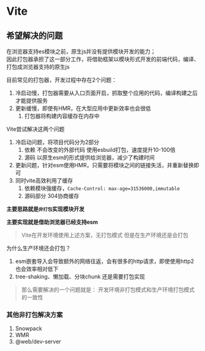 # Vite

## 希望解决的问题
在浏览器支持es模块之前，原生js并没有提供模块开发的能力；   
因此打包器承担了这一部分工作，将借助框架以模块形式开发的前端代码，编译、打包成浏览器支持的原生js

目前常见的打包器，开发过程中存在2个问题：
1. 冷启动慢，打包器需要从入口页面开启，抓取整个应用的代码，编译构建之后才能提供服务
2. 更新缓慢，即使有HMR，在大型应用中更新效率也会很低
   1. 打包器将构建内容缓存在内存中

Vite尝试解决这两个问题
1. 冷启动问题，将项目代码分为2部分
   1. 依赖 不会改变的外部代码 使用esbuild打包，速度提升10-100倍
   2. 源码 以原生esm的形式提供给浏览器，减少了构建时间
2. 更新问题，针对esm使用HMR，只需要将模块之间的链接失活，并重新替换即可
3. 同时vite高效利用了缓存
   1. 依赖模块强缓存，`Cache-Control: max-age=31536000,immutable`
   2. 源码部分 304协商缓存


**主要思路就是`非打包`实现模块开发**

**主要实现就是借助浏览器已经支持esm**


> Vite在开发环境使用上述方案，无打包模式
> 但是在生产环境还是会打包

为什么生产环境还会打包？
1. esm嵌套导入会导致额外的网络往返，会有很多的http请求，即使使用http2也会效率相对低下
2. tree-shaking、懒加载、分块chunk 还是需要打包实现

> 那么需要解决的一个问题就是： 开发环境非打包模式和生产环境打包模式的一致性


### 其他非打包解决方案
1. Snowpack
2. WMR
3. @web/dev-server